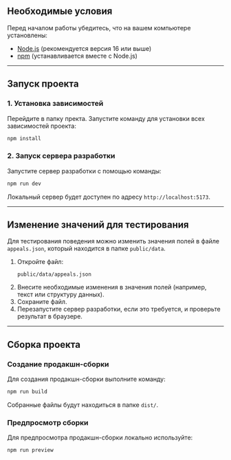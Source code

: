 ## Необходимые условия

Перед началом работы убедитесь, что на вашем компьютере установлены:

- [Node.js](https://nodejs.org/) (рекомендуется версия 16 или выше)
- [npm](https://www.npmjs.com/) (устанавливается вместе с Node.js)

---

## Запуск проекта

### 1. Установка зависимостей

Перейдите в папку пректа. Запустите команду для установки всех зависимостей проекта:

```bash
npm install
```

### 2. Запуск сервера разработки

Запустите сервер разработки с помощью команды:

```bash
npm run dev
```

Локальный сервер будет доступен по адресу `http://localhost:5173`.

---

## Изменение значений для тестирования

Для тестирования поведения можно изменить значения полей в файле `appeals.json`, который находится в папке `public/data`.

1. Откройте файл:
   ```plaintext
   public/data/appeals.json
   ```
2. Внесите необходимые изменения в значения полей (например, текст или структуру данных).
3. Сохраните файл.
4. Перезапустите сервер разработки, если это требуется, и проверьте результат в браузере.

---

## Сборка проекта

### Создание продакшн-сборки

Для создания продакшн-сборки выполните команду:

```bash
npm run build
```

Собранные файлы будут находиться в папке `dist/`.

### Предпросмотр сборки

Для предпросмотра продакшн-сборки локально используйте:

```bash
npm run preview
```
